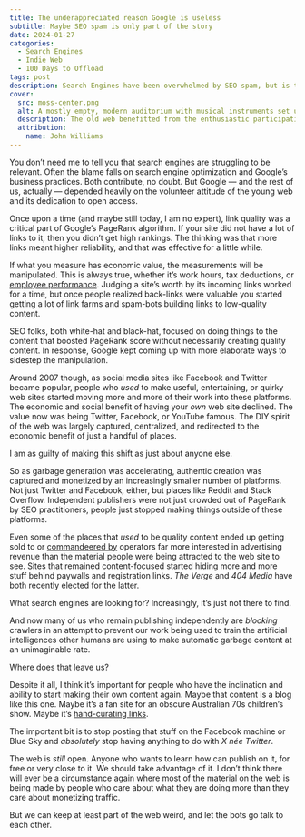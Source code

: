 ```yaml
---
title: The underappreciated reason Google is useless
subtitle: Maybe SEO spam is only part of the story
date: 2024-01-27
categories:
  - Search Engines
  - Indie Web
  - 100 Days to Offload
tags: post
description: Search Engines have been overwhelmed by SEO spam, but is the struggling open web part of the problem?
cover:
  src: moss-center.png
  alt: A mostly empty, modern auditorium with musical instruments set up on the stage. The picture has been taken from the balcony. Small box seats are visible to either side. A screen on stage promotes details of the NPR show Mountain Stage
  description: The old web benefitted from the enthusiastic participation of many people, but the social media era has redirected much of that energy elsewhere.
  attribution:
    name: John Williams
---
```


You don’t need me to tell you that search engines are struggling to be relevant. Often the blame falls on search engine optimization and Google’s business practices. Both contribute, no doubt. But Google — and the rest of us, actually — depended heavily on the volunteer attitude of the young web and its dedication to open access.

Once upon a time (and maybe still today, I am no expert), link quality was a critical part of Google’s PageRank algorithm. If your site did not have a lot of links to it, then you didn’t get high rankings. The thinking was that more links meant higher reliability, and that was effective for a little while.

If what you measure has economic value, the measurements will be manipulated. This is always true, whether it’s work hours, tax deductions, or [employee performance](https://hbr.org/2019/09/dont-let-metrics-undermine-your-business). Judging a site’s worth by its incoming links worked for a time, but once people realized back-links were valuable you started getting a lot of link farms and spam-bots building links to low-quality content.

SEO folks, both white-hat and black-hat, focused on doing things to the content that boosted PageRank score without necessarily creating quality content. In response, Google kept coming up with more elaborate ways to sidestep the manipulation.

Around 2007 though, as social media sites like Facebook and Twitter became popular, people who _used_ to make useful, entertaining, or quirky web sites started moving more and more of their work into these platforms. The economic and social benefit of having your _own_ web site declined. The value now was being Twitter, Facebook, or YouTube famous. The DIY spirit of the web was largely captured, centralized, and redirected to the economic benefit of just a handful of places.

I am as guilty of making this shift as just about anyone else.

So as garbage generation was accelerating, authentic creation was captured and monetized by an increasingly smaller number of platforms. Not just Twitter and Facebook, either, but places like Reddit and Stack Overflow. Independent publishers were not just crowded out of PageRank by SEO practitioners, people just stopped making things outside of these platforms.

Even some of the places that _used_ to be quality content ended up getting sold to or [commandeered by](https://www.businessinsider.com/the-hairpin-blog-ai-spam-content-farm-cybersquatting-2024-1?op=1) operators far more interested in advertising revenue than the material people were being attracted to the web site to see. Sites that remained content-focused started hiding more and more stuff behind paywalls and registration links. _The Verge_ and _404 Media_ have both recently elected for the latter.

What search engines are looking for? Increasingly, it’s just not there to find.

And now many of us who remain publishing independently are _blocking_ crawlers in an attempt to prevent our work being used to train the artificial intelligences other humans are using to make automatic garbage content at an unimaginable rate.

Where does that leave us?

Despite it all, I think it’s important for people who have the inclination and ability to start making their own content again. Maybe that content is a blog like this one. Maybe it’s a fan site for an obscure Australian 70s children’s show. Maybe it’s [hand-curating links](https://jackyan.com/blog/2023/09/bring-back-the-human-curated-web-directory/).

The important bit is to stop posting that stuff on the Facebook machine or Blue Sky and _absolutely_ stop having anything to do with _X née Twitter_.

The web is _still_ open. Anyone who wants to learn how can publish on it, for free or very close to it. We should take advantage of it. I don’t think there will ever be a circumstance again where most of the material on the web is being made by people who care about what they are doing more than they care about monetizing traffic.

But we can keep at least part of the web weird, and let the bots go talk to each other.
